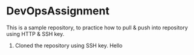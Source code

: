 # DevOpsAssignment
This is a sample repository, to practice how to pull &amp; push into repository using HTTP &amp; SSH key.  

1. Cloned the repository using SSH key.
Hello
